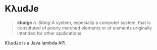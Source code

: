KλudJe
======

> __kludge__ _n. Slang_ A system, especially a computer system, that is constituted of poorly matched elements or of elements originally intended for other applications.

KλudJe is a Java lambda API.


